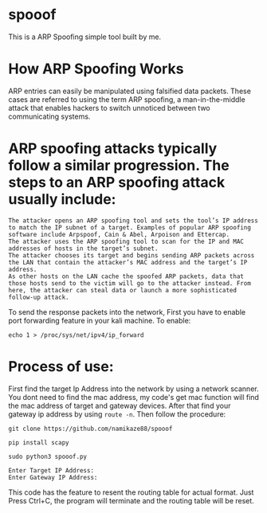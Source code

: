 # spooof
This is a ARP Spoofing simple tool built by me.
# How ARP Spoofing Works
ARP entries can easily be manipulated using falsified data packets. These cases are referred to using the term ARP spoofing, a man-in-the-middle attack that enables hackers to switch unnoticed between two communicating systems.
# ARP spoofing attacks typically follow a similar progression. The steps to an ARP spoofing attack usually include:

    The attacker opens an ARP spoofing tool and sets the tool’s IP address to match the IP subnet of a target. Examples of popular ARP spoofing software include Arpspoof, Cain & Abel, Arpoison and Ettercap.
    The attacker uses the ARP spoofing tool to scan for the IP and MAC addresses of hosts in the target’s subnet.
    The attacker chooses its target and begins sending ARP packets across the LAN that contain the attacker’s MAC address and the target’s IP address.
    As other hosts on the LAN cache the spoofed ARP packets, data that those hosts send to the victim will go to the attacker instead. From here, the attacker can steal data or launch a more sophisticated follow-up attack.


To send the response packets into the network, First you have to enable port forwarding feature in your kali machine.
To enable:
```
echo 1 > /proc/sys/net/ipv4/ip_forward
```
# Process of use:

First find the target Ip Address into the network by using a network scanner. You dont need to find the mac address, my code's get mac function will find the mac address of target and gateway devices. After that find your gateway ip address by using `route -n`.
Then follow the procedure:

```
git clone https://github.com/namikaze88/spooof
```
```
pip install scapy
```
```
sudo python3 spooof.py
```
```
Enter Target IP Address:
Enter Gateway IP Address:
```
This code has the feature to resent the routing table for actual format. Just Press Ctrl+C, the program will terminate and the routing table will be reset.
